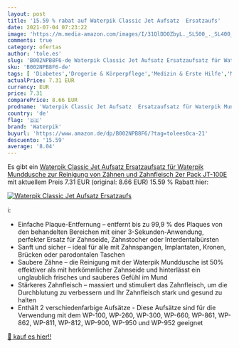 ```yaml
---
layout: post
title: '15.59 % rabat auf Waterpik Classic Jet Aufsatz  Ersatzaufs'
date: 2021-07-04 07:23:22
image: 'https://m.media-amazon.com/images/I/31QlDDOZbyL._SL500_._SL400_.jpg'
comments: true
category: ofertas
author: 'tole.es'
slug: 'B002NPB8F6-de Waterpik Classic Jet Aufsatz Ersatzaufsatz für Waterpik...'
sku: 'B002NPB8F6-de'
tags: [ 'Diabetes','Drogerie & Körperpflege','Medizin & Erste Hilfe','Mund- & Zahnpflege','Mundduschenzubehör','waterpik', ]
actualPrice: 7.31 EUR
currency: EUR
price: 7.31
comparePrice: 8.66 EUR
prodname: 'Waterpik Classic Jet Aufsatz  Ersatzaufsatz für Waterpik Munddusche  zur Reinigung von Zähnen und Zahnfleisch  2er Pack  JT-100E '
country: 'de'
flag: '🇩🇪'
brand: 'Waterpik'
buyurl: 'https://www.amazon.de/dp/B002NPB8F6/?tag=tolees0ca-21'
descuento: '15.59'
average: '8.04'
---
```


Es gibt ein [Waterpik Classic Jet Aufsatz  Ersatzaufsatz für Waterpik Munddusche  zur Reinigung von Zähnen und Zahnfleisch  2er Pack  JT-100E ](https://www.amazon.de/dp/B002NPB8F6/?tag=tolees0ca-21) mit aktuellem Preis 7.31 EUR (original: 8.66 EUR) 15.59 % Rabatt hier:

[![Waterpik Classic Jet Aufsatz  Ersatzaufs](https://m.media-amazon.com/images/I/31QlDDOZbyL._SL500_._SL400_.jpg)](https://www.amazon.de/dp/B002NPB8F6/?tag=tolees0ca-21)

ℹ️:

- Einfache Plaque-Entfernung – entfernt bis zu 99,9 % des Plaques von den behandelten Bereichen mit einer 3-Sekunden-Anwendung, perfekter Ersatz für Zahnseide, Zahnstocher oder Interdentalbürsten
- Sanft und sicher – ideal für alle mit Zahnspangen, Implantaten, Kronen, Brücken oder parodontalen Taschen
- Saubere Zähne – die Reinigung mit der Waterpik Munddusche ist 50% effektiver als mit herkömmlicher Zahnseide und hinterlässt ein unglaublich frisches und sauberes Gefühl im Mund
- Stärkeres Zahnfleisch – massiert und stimuliert das Zahnfleisch, um die Durchblutung zu verbessern und Ihr Zahnfleisch stark und gesund zu halten
- Enthält 2 verschiedenfarbige Aufsätze - Diese Aufsätze sind für die Verwendung mit dem WP-100, WP-260, WP-300, WP-660, WP-861, WP-862, WP-811, WP-812, WP-900, WP-950 und WP-952 geeignet

[🛒 kauf es hier!!](https://www.amazon.de/dp/B002NPB8F6/?tag=tolees0ca-21)
